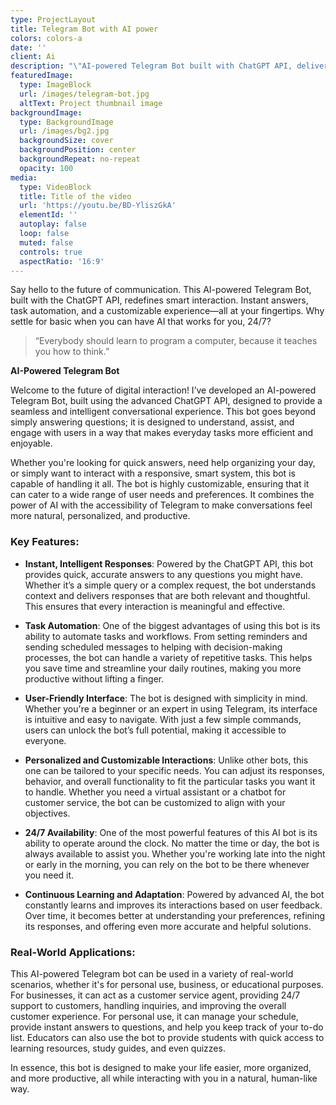 ```yaml
---
type: ProjectLayout
title: Telegram Bot with AI power
colors: colors-a
date: ''
client: Ai
description: "\"AI-powered Telegram Bot built with ChatGPT API, delivering smart, instant, and interactive conversations. \U0001F680\U0001F916 Simplifying tasks and enhancing user experience with the power of AI.\""
featuredImage:
  type: ImageBlock
  url: /images/telegram-bot.jpg
  altText: Project thumbnail image
backgroundImage:
  type: BackgroundImage
  url: /images/bg2.jpg
  backgroundSize: cover
  backgroundPosition: center
  backgroundRepeat: no-repeat
  opacity: 100
media:
  type: VideoBlock
  title: Title of the video
  url: 'https://youtu.be/BD-YliszGkA'
  elementId: ''
  autoplay: false
  loop: false
  muted: false
  controls: true
  aspectRatio: '16:9'
---
```

Say hello to the future of communication. This AI-powered Telegram Bot, built with the ChatGPT API, redefines smart interaction. Instant answers, task automation, and a customizable experience—all at your fingertips. Why settle for basic when you can have AI that works for you, 24/7?

> “Everybody should learn to program a computer, because it teaches you how to think.”

**AI-Powered Telegram Bot**

Welcome to the future of digital interaction! I’ve developed an AI-powered Telegram Bot, built using the advanced ChatGPT API, designed to provide a seamless and intelligent conversational experience. This bot goes beyond simply answering questions; it is designed to understand, assist, and engage with users in a way that makes everyday tasks more efficient and enjoyable.

Whether you're looking for quick answers, need help organizing your day, or simply want to interact with a responsive, smart system, this bot is capable of handling it all. The bot is highly customizable, ensuring that it can cater to a wide range of user needs and preferences. It combines the power of AI with the accessibility of Telegram to make conversations feel more natural, personalized, and productive.

### Key Features:

*   **Instant, Intelligent Responses**: Powered by the ChatGPT API, this bot provides quick, accurate answers to any questions you might have. Whether it’s a simple query or a complex request, the bot understands context and delivers responses that are both relevant and thoughtful. This ensures that every interaction is meaningful and effective.

*   **Task Automation**: One of the biggest advantages of using this bot is its ability to automate tasks and workflows. From setting reminders and sending scheduled messages to helping with decision-making processes, the bot can handle a variety of repetitive tasks. This helps you save time and streamline your daily routines, making you more productive without lifting a finger.

*   **User-Friendly Interface**: The bot is designed with simplicity in mind. Whether you're a beginner or an expert in using Telegram, its interface is intuitive and easy to navigate. With just a few simple commands, users can unlock the bot’s full potential, making it accessible to everyone.

*   **Personalized and Customizable Interactions**: Unlike other bots, this one can be tailored to your specific needs. You can adjust its responses, behavior, and overall functionality to fit the particular tasks you want it to handle. Whether you need a virtual assistant or a chatbot for customer service, the bot can be customized to align with your objectives.

*   **24/7 Availability**: One of the most powerful features of this AI bot is its ability to operate around the clock. No matter the time or day, the bot is always available to assist you. Whether you're working late into the night or early in the morning, you can rely on the bot to be there whenever you need it.

*   **Continuous Learning and Adaptation**: Powered by advanced AI, the bot constantly learns and improves its interactions based on user feedback. Over time, it becomes better at understanding your preferences, refining its responses, and offering even more accurate and helpful solutions.

### Real-World Applications:

This AI-powered Telegram bot can be used in a variety of real-world scenarios, whether it's for personal use, business, or educational purposes. For businesses, it can act as a customer service agent, providing 24/7 support to customers, handling inquiries, and improving the overall customer experience. For personal use, it can manage your schedule, provide instant answers to questions, and help you keep track of your to-do list. Educators can also use the bot to provide students with quick access to learning resources, study guides, and even quizzes.

In essence, this bot is designed to make your life easier, more organized, and more productive, all while interacting with you in a natural, human-like way.



